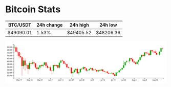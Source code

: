 # Bitcoin Stats

BTC/USDT|24h change|24h high|24h low|
|---|---|---|---|
|$49090.01|1.53%|$49405.52|$48206.36|

<img src="./chart.svg">
